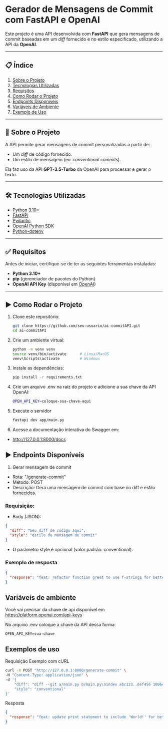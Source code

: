# Gerador de Mensagens de Commit com FastAPI e OpenAI

Este projeto é uma API desenvolvida com **FastAPI** que gera mensagens de commit baseadas em um _diff_ fornecido e no estilo especificado, utilizando a API da **OpenAI**.

---

## 📋 **Índice**

1. [Sobre o Projeto](#sobre-o-projeto)
2. [Tecnologias Utilizadas](#tecnologias-utilizadas)
3. [Requisitos](#requisitos)
4. [Como Rodar o Projeto](#como-rodar-o-projeto)
5. [Endpoints Disponíveis](#endpoints-disponíveis)
6. [Variáveis de Ambiente](#variáveis-de-ambiente)
7. [Exemplo de Uso](#exemplo-de-uso)

---

## 🚀 **Sobre o Projeto**

A API permite gerar mensagens de commit personalizadas a partir de:

- Um _diff_ de código fornecido.
- Um estilo de mensagem (ex: _conventional commits_).

Ela faz uso da API **GPT-3.5-Turbo** da OpenAI para processar e gerar o texto.

---

## 🛠️ **Tecnologias Utilizadas**

- [Python 3.10+](https://www.python.org/)
- [FastAPI](https://fastapi.tiangolo.com/)
- [Pydantic](https://pydantic.dev/)
- [OpenAI Python SDK](https://platform.openai.com/docs/libraries/python)
- [Python-dotenv](https://pypi.org/project/python-dotenv/)

---

## ✅ **Requisitos**

Antes de iniciar, certifique-se de ter as seguintes ferramentas instaladas:

- **Python 3.10+**
- **pip** (gerenciador de pacotes do Python)
- **OpenAI API Key** (disponível em [OpenAI](https://platform.openai.com/))

---

## ▶️ **Como Rodar o Projeto**

1. Clone este repositório:

   ```bash
   git clone https://github.com/seu-usuario/ai-commitAPI.git
   cd ai-commitAPI
   ```

2. Crie um ambiente virtual:

   ```bash
   python -m venv venv
   source venv/bin/activate      # Linux/MacOS
   venv\Scripts\activate         # Windows
   ```

3. Instale as dependências:

   ```bash
   pip install -r requirements.txt
   ```

4. Crie um arquivo .env na raiz do projeto e adicione a sua chave da API OpenAI:

   ```bash
   OPEN_API_KEY=coloque-sua-chave-aqui
   ```

5. Execute o servidor

   ```bash
   fastapi dev app/main.py
   ```

6. Acesse a documentação interativa do Swagger em:

- http://127.0.0.1:8000/docs

## ▶️ **Endpoints Disponíveis**

1. Gerar mensagem de commit

- Rota: "/generate-commit"
- Método: POST
- Descrição: Gera uma mensagem de commit com base no diff e estilo fornecidos.

### Requisição:

- Body (JSON):

```json
{
  "diff": "Seu diff de código aqui",
  "style": "estilo de mensagem de commit"
}
```

- O parâmetro style é opcional (valor padrão: conventional).

### Exemplo de resposta

```json
{
  "response": "feat: refactor function greet to use f-strings for better readability"
}
```

## Variáveis de ambiente

Você vai precisar da chave de api disponível em https://platform.openai.com/api-keys

No arquivo .env coloque a chave da API dessa forma:

```plaintext
OPEN_API_KEY=sua-chave
```

## Exemplos de uso

Requisição Exemplo com cURL

```bash
curl -X POST "http://127.0.0.1:8000/generate-commit" \
-H "Content-Type: application/json" \
-d '{
    "diff": "diff --git a/main.py b/main.py\nindex abc123..def456 100644\n--- a/main.py\n+++ b/main.py\n@@ -1,2 +1,2 @@\n-print(\"Hello\")\n+print(\"Hello, World!\")",
    "style": "conventional"
}'
```

Resposta

```json
{
  "response": "feat: update print statement to include 'World!' for better clarity"
}
```
